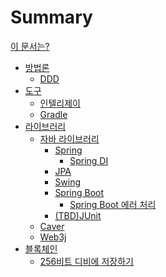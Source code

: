 # Summary

[이 문서는?](./tutorial.md)

- [방법론]()
  - [DDD](./DDD.md)
- [도구]()
  - [인텔리제이]()
  - [Gradle]()
- [라이브러리]()
  - [자바 라이브러리]()
    - [Spring]()
      - [Spring DI](./spring-di.md)
    - [JPA]()
    - [Swing]()
    - [Spring Boot]()
      - [Spring Boot 에러 처리]()
    - [(TBD)JUnit](./junit.md)
  - [Caver](./caver.md)
  - [Web3j]()
- [블록체인]()
  - [256비트 디비에 저장하기]()
